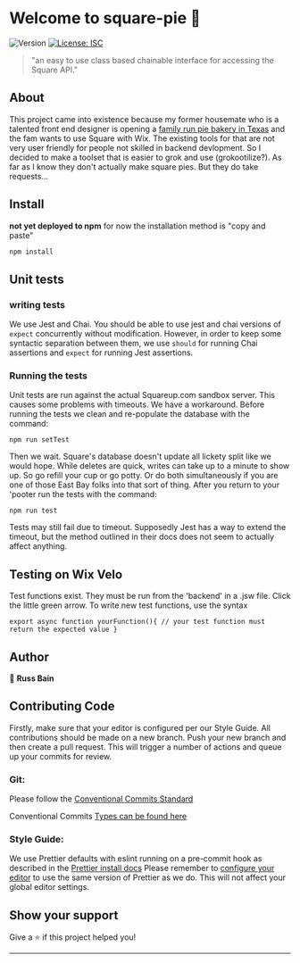 # Welcome to square-pie 👋

![Version](https://img.shields.io/badge/version-1.0.0-blue.svg?cacheSeconds=2592000)
[![License: ISC](https://img.shields.io/badge/License-ISC-yellow.svg)](#)

> "an easy to use class based chainable interface for accessing the Square API."

## About

This project came into existence because my former housemate who is a talented front end designer is opening a
[family run pie bakery in Texas](https://www.pievilleusa.com/) and the fam wants to use Square with Wix.
The existing tools for that are not very user friendly for people not skilled in backend devlopment. So I
decided to make a toolset that is easier to grok and use (grokootilize?). As far as I know they don't actually
make square pies. But they do take requests...

## Install

**not yet deployed to npm**
for now the installation method is "copy and paste"

```sh
npm install
```

## Unit tests

### writing tests

We use Jest and Chai. You should be able to use jest and chai versions of `expect` concurrently without modification.
However, in order to keep some syntactic separation between them, we use `should` for running Chai assertions and
`expect` for running Jest assertions.

### Running the tests

Unit tests are run against the actual Squareup.com sandbox server. This causes some problems with timeouts. We have a
workaround. Before running the tests we clean and re-populate the database with the command:

```
npm run setTest
```

Then we wait. Square's database doesn't update all lickety split like we would hope. While deletes are quick, writes
can take up to a minute to show up. So go refill your cup or go potty. Or do both simultaneously if you are one of
those East Bay folks into that sort of thing. After you return to your 'pooter run the tests with the command:

```
npm run test
```

Tests may still fail due to timeout. Supposedly Jest has a way to extend the timeout, but the method outlined in
their docs does not seem to actually affect anything.

## Testing on Wix Velo

Test functions exist. They must be run from the 'backend' in a .jsw file. Click the little green arrow. To write
new test functions, use the syntax

```
export async function yourFunction(){ // your test function must return the expected value }
```

## Author

👤 **Russ Bain**

## Contributing Code

Firstly, make sure that your editor is configured per our Style Guide. All contributions should be made on a
new branch. Push your new branch and then create a pull request. This will trigger a number of actions and
queue up your commits for review.

### Git:

Please follow the [Conventional Commits Standard](https://www.conventionalcommits.org/en/v1.0.0/)

Conventional Commits [Types can be found here](https://github.com/commitizen/conventional-commit-types/blob/master/index.json)

### Style Guide:

We use Prettier defaults with eslint running on a pre-commit hook as described in the
[Prettier install docs](https://prettier.io/docs/en/install.html) Please remember to [configure your editor](https://prettier.io/docs/en/editors.html)
to use the same version of Prettier as we do. This will not affect your global editor settings.

## Show your support

Give a ⭐️ if this project helped you!

---
